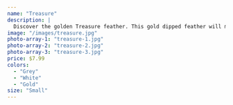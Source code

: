 ```yaml
---
name: "Treasure"
description: |
  Discover the golden Treasure feather. This gold dipped feather will make any hat look classy.
image: "/images/treasure.jpg"
photo-array-1: "treasure-1.jpg"
photo-array-2: "treasure-2.jpg"
photo-array-3: "treasure-3.jpg"
price: $7.99
colors:
  - "Grey"
  - "White"
  - "Gold"
size: "Small"
---
```

